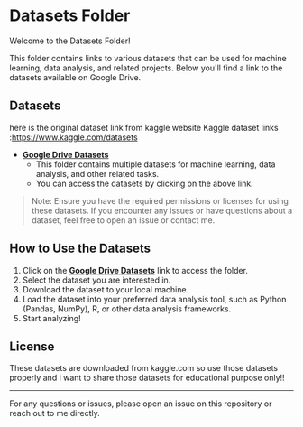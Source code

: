 ﻿# Datasets Folder

Welcome to the Datasets Folder!

This folder contains links to various datasets that can be used for machine learning, data analysis, and related projects. Below you'll find a link to the datasets available on Google Drive.

## Datasets
here is the original dataset link from kaggle website
 Kaggle dataset links :https://www.kaggle.com/datasets

- **[Google Drive Datasets](https://drive.google.com/drive/folders/1xqAYm4gf-RqJdwKXi-dJmKv6_-nPOlFD?usp=drive_link)**
   - This folder contains multiple datasets for machine learning, data analysis, and other related tasks. 
   - You can access the datasets by clicking on the above link.

> Note: Ensure you have the required permissions or licenses for using these datasets. If you encounter any issues or have questions about a dataset, feel free to open an issue or contact me.

## How to Use the Datasets

1. Click on the **[Google Drive Datasets](https://drive.google.com/drive/folders/1xqAYm4gf-RqJdwKXi-dJmKv6_-nPOlFD?usp=drive_link)** link to access the folder.
2. Select the dataset you are interested in.
3. Download the dataset to your local machine.
4. Load the dataset into your preferred data analysis tool, such as Python (Pandas, NumPy), R, or other data analysis frameworks.
5. Start analyzing!

## License

These datasets are downloaded from kaggle.com so use those datasets properly and i want to share those datasets for educational purpose only!!

---
 

For any questions or issues, please open an issue on this repository or reach out to me directly.
